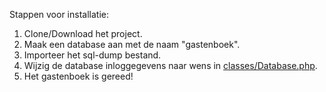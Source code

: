 Stappen voor installatie:

1. Clone/Download het project.
2. Maak een database aan met de naam "gastenboek".
3. Importeer het sql-dump bestand.
4. Wijzig de database inloggegevens naar wens in [classes/Database.php](https://github.com/Jeroenimo02/RightAmountOfWeird_Gastenboek/blob/master/classes/Database.php).
5. Het gastenboek is gereed!
